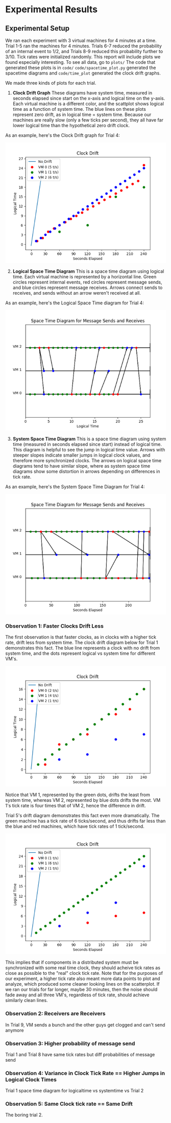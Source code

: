 # Experimental Results 

## Experimental Setup

We ran each experiment with 3 virtual machines for 4 minutes at a time. Trial 1-5 ran the machines for 4 minutes. Trials 6-7 
reduced the probability of an internal event to 1/2, and Trials 8-9 reduced this probability further to 3/10. Tick rates were 
initialized randomly. This report will include plots we found especially interesting. To see all data, go to `plots/` 
The code that generated these plots is in `code/` `code/spacetime_plot.py` generated the spacetime diagrams and `code/time_plot` generated the clock drift graphs.

We made three kinds of plots for each trial. 

1. **Clock Drift Graph** These diagrams have system time, measured in seconds elapsed since start on the x-axis and logical time on the y-axis. Each virtual 
machine is a different color, and the scattplot shows logical time as a function of system time. The blue lines on these plots represent zero drift, as in 
logical time = system time. Because our machines are really slow (only a few ticks per second), they all have far lower logical time than the hypothetical
zero drift clock. 

As an example, here's the Clock Drift graph for Trial 4:

![image](https://github.com/lsingh123/illogicalclocks/blob/main/plots/Trial%204/drift.png)

2. **Logical Space Time Diagram** This is a space time diagram using logical time. Each virtual machine is represented by a horizontal line. Green circles 
represent internal events, red circles represent message sends, and blue circles represent message receives. Arrows connect sends to receives, and sends without
an arrow weren't received at all. 

As an example, here's the Logical Space Time diagram for Trial 4:

![image](https://github.com/lsingh123/illogicalclocks/blob/main/plots/Trial%204/space_logicaltime.png)

3. **System Space Time Diagram** This is a space time diagram using system time (measured in seconds elapsed since start) instead of logical time. This diagram
is helpful to see the jump in logical time value. Arrows with steeper slopes indicate smaller jumps in logical clock values, and therefore more synchronized
clocks. The arrows on logical space time diagrams tend to have similar slope, where as system space time diagrams show some distortion in arrows depending 
on differences in tick rate.

As an example, here's the System Space Time Diagram for Trial 4:

![image](https://github.com/lsingh123/illogicalclocks/blob/main/plots/Trial%204/space_systemtime.png)

### Observation 1: Faster Clocks Drift Less

The first observation is that faster clocks, as in clocks with a higher tick rate, drift less from system time. The clock drift diagram below for Trial 1 demonstrates this fact. The blue line represents a clock with no drift from system time, and the dots represent logical vs system time for different VM's. 

![image](https://github.com/lsingh123/illogicalclocks/blob/main/plots/Trial%201/drift.png)

Notice that VM 1, represented by the green dots, drifts the least from system time, whereas VM 2, represented by blue dots drifts the most. VM 1's tick rate is four times that of VM 2, hence the difference in drift.

Trial 5's drift diagram demonstrates this fact even more dramatically. The green machine has a tick rate of 6 ticks/second, and thus drifts far less than the blue and red 
machines, which have tick rates of 1 tick/second. 

![image](https://github.com/lsingh123/illogicalclocks/blob/main/plots/Trial%205/drift.png)

This implies that if components in a distributed system must be synchronized with some real time clock, they should acheive tick rates 
as close as possible to the "real" clock tick rate. Note that for the purposes of our experiment, a higher tick rate also meant more 
data points to plot and analyze, which produced some cleaner looking lines on the scatterplot. If we ran our trials for far longer, maybe 30 minutes, then the noise should fade away and all three VM's, regardless of tick rate, should achieve similarly clean lines.

### Observation 2: Receivers are Receivers


In Trial 9, VM sends a bunch and the other guys get clogged and can't send anymore 

### Observation 3: Higher probability of message send

Trial 1 and Trial 8 have same tick rates but diff probabilities of message send

### Observation 4: Variance in Clock Tick Rate == Higher Jumps in Logical Clock Times

Trial 1 space time diagram for logicaltime vs systemtime vs Trial 2

### Observation 5: Same Clock tick rate == Same Drift

The boring trial 2. 











